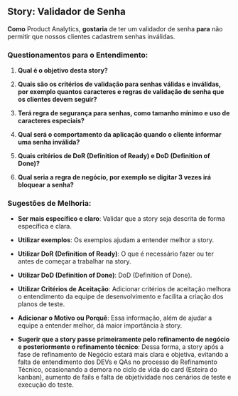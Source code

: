 ## Story: Validador de Senha

**Como** Product Analytics, **gostaria** de ter um validador de senha **para** não permitir que nossos clientes cadastrem senhas inválidas.

### Questionamentos para o Entendimento:
1. **Qual é o objetivo desta story?**

2. **Quais são os critérios de validação para senhas válidas e inválidas, por exemplo quantos caracteres e regras de validação de senha que os clientes devem seguir?**

3. **Terá regra de segurança para senhas, como tamanho mínimo e uso de caracteres especiais?**

4. **Qual será o comportamento da aplicação quando o cliente informar uma senha inválida?**

5. **Quais critérios de DoR (Definition of Ready) e DoD (Definition of Done)?**

6. **Qual seria a regra de negócio, por exemplo se digitar 3 vezes irá bloquear a senha?**

### Sugestões de Melhoria:
- **Ser mais específico e claro**: Validar que a story seja descrita de forma específica e clara.

- **Utilizar exemplos**: Os exemplos ajudam a entender melhor a story.

- **Utilizar DoR (Definition of Ready)**: O que é necessário fazer ou ter antes de começar a trabalhar na story.

- **Utilizar DoD (Definition of Done)**: DoD (Definition of Done).

- **Utilizar Critérios de Aceitação**: Adicionar critérios de aceitação melhora o entendimento da equipe de desenvolvimento e facilita a criação dos planos de teste.

- **Adicionar o Motivo ou Porquê**: Essa informação, além de ajudar a equipe a entender melhor, dá maior importância à story.

- **Sugerir que a story passe primeiramente pelo refinamento de negócio e posteriormente o refinamento técnico**: Dessa forma, a story após a fase de refinamento de Negócio estará mais clara e objetiva, evitando a falta de entendimento dos DEVs e QAs no processo de Refinamento Técnico, ocasionando a demora no ciclo de vida do card (Esteira do kanban), aumento de fails e falta de objetividade nos cenários de teste e execução do teste.
